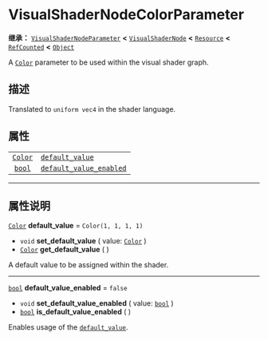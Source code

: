 <!-- ⚠ 请勿编辑本文件 ⚠ -->
<!-- 本文档使用脚本从 WeDot 引擎源码仓库生成。 -->
<!-- 生成脚本：https://github.com/WeDot-Engine/WeDot/tree/4.3/doc/tools/make_md.py； -->
<!-- 原文件：https://github.com/WeDot-Engine/WeDot/tree/4.3/doc/classes/VisualShaderNodeColorParameter.xml。 -->

<div id="_class_visualshadernodecolorparameter"></div>

# VisualShaderNodeColorParameter

**继承：** [`VisualShaderNodeParameter`](class_visualshadernodeparameter.md) **<** [`VisualShaderNode`](class_visualshadernode.md) **<** [`Resource`](class_resource.md) **<** [`RefCounted`](class_refcounted.md) **<** [`Object`](class_object.md)

A [`Color`](class_color.md) parameter to be used within the visual shader graph.

## 描述

Translated to `uniform vec4` in the shader language.

## 属性

|||
|:-:|:--|
| [`Color`](class_color.md) | [`default_value`](class_visualshadernodecolorparameter.md#class_visualshadernodecolorparameter_property_default_value)                 | ``Color(1, 1, 1, 1)`` |
| [`bool`](class_bool.md)   | [`default_value_enabled`](class_visualshadernodecolorparameter.md#class_visualshadernodecolorparameter_property_default_value_enabled) | ``false``             |

<!-- rst-class:: classref-section-separator -->

---

## 属性说明

<div id="_class_visualshadernodecolorparameter_property_default_value"></div>

[`Color`](class_color.md) **default_value** = ``Color(1, 1, 1, 1)`` <div id="class_visualshadernodecolorparameter_property_default_value"></div>

- `void` **set_default_value** ( value: [`Color`](class_color.md) )
- [`Color`](class_color.md) **get_default_value** ( )

A default value to be assigned within the shader.

<!-- rst-class:: classref-item-separator -->

---

<div id="_class_visualshadernodecolorparameter_property_default_value_enabled"></div>

[`bool`](class_bool.md) **default_value_enabled** = ``false`` <div id="class_visualshadernodecolorparameter_property_default_value_enabled"></div>

- `void` **set_default_value_enabled** ( value: [`bool`](class_bool.md) )
- [`bool`](class_bool.md) **is_default_value_enabled** ( )

Enables usage of the [`default_value`](class_visualshadernodecolorparameter.md#class_visualshadernodecolorparameter_property_default_value).

[^virtual]: 本方法通常需要用户覆盖才能生效。
[^const]: 本方法无副作用，不会修改该实例的任何成员变量。
[^vararg]: 本方法除了能接受在此处描述的参数外，还能够继续接受任意数量的参数。
[^constructor]: 本方法用于构造某个类型。
[^static]: 调用本方法无需实例，可直接使用类名进行调用。
[^operator]: 本方法描述的是使用本类型作为左操作数的有效运算符。
[^bitfield]: 这个值是由下列位标志构成位掩码的整数。
[^void]: 无返回值。
